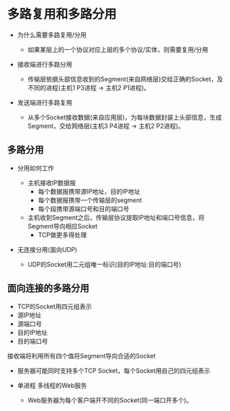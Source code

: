 # 多路复用和多路分用
- 为什么需要多路复用/分用
    - 如果某层上的一个协议对应上层的多个协议/实体，则需要复用/分用

- 接收端进行多路分用
    - 传输层依据头部信息收到的Segment(来自网络层)交给正确的Socket，及不同的进程(主机1 P3进程 -> 主机2 P1进程)。

- 发送端进行多路复用
    - 从多个Socket接收数据(来自应用层)，为每块数据封装上头部信息，生成Segment，交给网络层(主机3 P4进程 -> 主机2 P2进程)。

## 多路分用
- 分用如何工作
    - 主机接收IP数据报
        - 每个数据报携带源IP地址，目的IP地址
        - 每个数据报携带一个传输层的segment
        - 每个段携带源端口号和目的端口号
    - 主机收到Segment之后，传输层协议提取IP地址和端口号信息，将Segment导向相应Socket
        - TCP做更多得处理

- 无连接分用(面向UDP)
    - UDP的Socket用二元组唯一标识(目的IP地址:目的端口号)

## 面向连接的多路分用
- TCP的Socket用四元组表示
- 源IP地址
- 源端口号
- 目的IP地址
- 目的端口号

接收端将利用所有四个值将Segment导向合适的Socket
- 服务器可能同时支持多个TCP Socket，每个Socket用自己的四元组表示

- 单进程 多线程的Web服务
    - Web服务器为每个客户端开不同的Socket(同一端口开多个)。